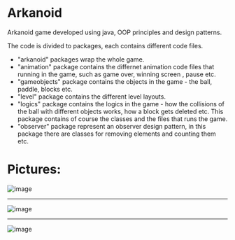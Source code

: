 # Arkanoid
Arkanoid game developed using java, OOP principles and design patterns.

The code is divided to packages, each contains different code files.
* "arkanoid" packages wrap the whole game.
* "animation" package contains the differnet animation code files that running in the game, such as game over, winning screen , pause etc.
* "gameobjects" package contains the objects in the game - the ball, paddle, blocks etc.
* "level" package contains the different level layouts.
* "logics" package contains the logics in the game - how the collisions of the ball with different objects works, how a block gets deleted etc.
This package contains of course the classes and the files that runs the game.
* "observer" package represent an observer design pattern, in this package there are classes for removing elements and counting them etc.

# Pictures:

![image](https://user-images.githubusercontent.com/83305443/187039982-c03485e7-985e-4c00-b2ec-d00daf555ff1.png)

_________________________________________________________________________________________________________________________________________________________________________

![image](https://user-images.githubusercontent.com/83305443/187040312-8c9e8246-e964-4e11-b6d2-176bf17ad3e7.png)

_________________________________________________________________________________________________________________________________________________________________________

![image](https://user-images.githubusercontent.com/83305443/187040325-91f0f574-190f-424a-af0f-e6c57f8076bd.png)
